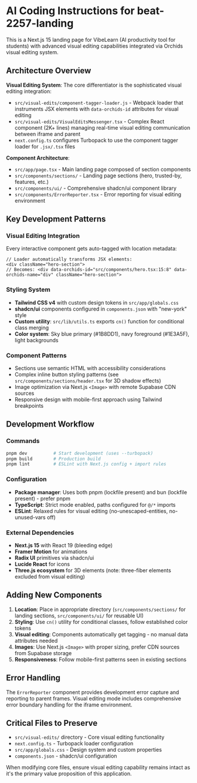 # AI Coding Instructions for beat-2257-landing

This is a Next.js 15 landing page for VibeLearn (AI productivity tool for students) with advanced visual editing capabilities integrated via Orchids visual editing system.

## Architecture Overview

**Visual Editing System**: The core differentiator is the sophisticated visual editing integration:

- `src/visual-edits/component-tagger-loader.js` - Webpack loader that instruments JSX elements with `data-orchids-id` attributes for visual editing
- `src/visual-edits/VisualEditsMessenger.tsx` - Complex React component (2K+ lines) managing real-time visual editing communication between iframe and parent
- `next.config.ts` configures Turbopack to use the component tagger loader for `.jsx/.tsx` files

**Component Architecture**:

- `src/app/page.tsx` - Main landing page composed of section components
- `src/components/sections/` - Landing page sections (hero, trusted-by, features, etc.)
- `src/components/ui/` - Comprehensive shadcn/ui component library
- `src/components/ErrorReporter.tsx` - Error reporting for visual editing environment

## Key Development Patterns

### Visual Editing Integration

Every interactive component gets auto-tagged with location metadata:

```tsx
// Loader automatically transforms JSX elements:
<div className="hero-section">
// Becomes: <div data-orchids-id="src/components/hero.tsx:15:8" data-orchids-name="div" className="hero-section">
```

### Styling System

- **Tailwind CSS v4** with custom design tokens in `src/app/globals.css`
- **shadcn/ui** components configured in `components.json` with "new-york" style
- **Custom utility**: `src/lib/utils.ts` exports `cn()` function for conditional class merging
- **Color system**: Sky blue primary (#1B8DD1), navy foreground (#1E3A5F), light backgrounds

### Component Patterns

- Sections use semantic HTML with accessibility considerations
- Complex inline button styling patterns (see `src/components/sections/header.tsx` for 3D shadow effects)
- Image optimization via Next.js `<Image>` with remote Supabase CDN sources
- Responsive design with mobile-first approach using Tailwind breakpoints

## Development Workflow

### Commands

```bash
pnpm dev          # Start development (uses --turbopack)
pnpm build        # Production build
pnpm lint         # ESLint with Next.js config + import rules
```

### Configuration

- **Package manager**: Uses both pnpm (lockfile present) and bun (lockfile present) - prefer pnpm
- **TypeScript**: Strict mode enabled, paths configured for `@/*` imports
- **ESLint**: Relaxed rules for visual editing (no-unescaped-entities, no-unused-vars off)

### External Dependencies

- **Next.js 15** with React 19 (bleeding edge)
- **Framer Motion** for animations
- **Radix UI** primitives via shadcn/ui
- **Lucide React** for icons
- **Three.js ecosystem** for 3D elements (note: three-fiber elements excluded from visual editing)

## Adding New Components

1. **Location**: Place in appropriate directory (`src/components/sections/` for landing sections, `src/components/ui/` for reusable UI)
2. **Styling**: Use `cn()` utility for conditional classes, follow established color tokens
3. **Visual editing**: Components automatically get tagging - no manual data attributes needed
4. **Images**: Use Next.js `<Image>` with proper sizing, prefer CDN sources from Supabase storage
5. **Responsiveness**: Follow mobile-first patterns seen in existing sections

## Error Handling

The `ErrorReporter` component provides development error capture and reporting to parent frames. Visual editing mode includes comprehensive error boundary handling for the iframe environment.

## Critical Files to Preserve

- `src/visual-edits/` directory - Core visual editing functionality
- `next.config.ts` - Turbopack loader configuration
- `src/app/globals.css` - Design system and custom properties
- `components.json` - shadcn/ui configuration

When modifying core files, ensure visual editing capability remains intact as it's the primary value proposition of this application.
